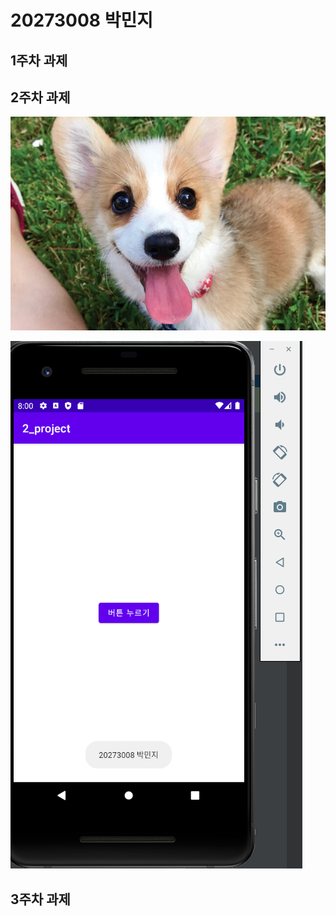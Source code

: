 # 20273008 박민지

## 1주차 과제

## 2주차 과제
<img width="" height="" src="./png/dog.jpg"></img>

<img width="" height="" src="./png/capture.png"></img>

## 3주차 과제
